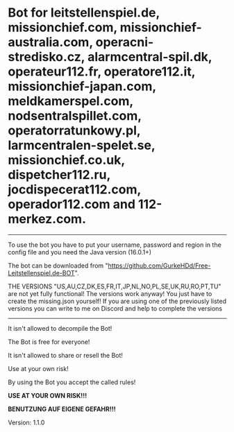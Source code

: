 # Bot for leitstellenspiel.de, missionchief.com, missionchief-australia.com, operacni-stredisko.cz, alarmcentral-spil.dk, operateur112.fr, operatore112.it, missionchief-japan.com, meldkamerspel.com, nodsentralspillet.com, operatorratunkowy.pl, larmcentralen-spelet.se, missionchief.co.uk, dispetcher112.ru, jocdispecerat112.com, operador112.com and 112-merkez.com.

----------------------------------------------------------------------------

To use the bot you have to put your username, password and region in the config file and you need the Java version (16.0.1+)

The bot can be downloaded from "https://github.com/GurkeHDd/Free-Leitstellenspiel.de-BOT".

THE VERSIONS "US,AU,CZ,DK,ES,FR,IT,JP,NL,NO,PL,SE,UK,RU,RO,PT,TU" are not yet fully functional!
The versions work anyway! You just have to create the missing.json yourself!
If you are using one of the previously listed versions you can write to me on Discord and help to complete the versions 

----------------------------------------------------------------------------

It isn't allowed to decompile the Bot!

The Bot is free for everyone!

It isn't allowed to share or resell the Bot!

Use at your own risk!

By using the Bot you accept the called rules!

**USE AT YOUR OWN RISK!!!**

**BENUTZUNG AUF EIGENE GEFAHR!!!**

Version: 1.1.0
